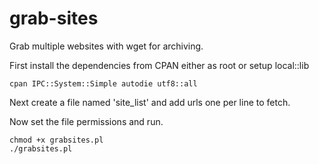grab-sites
==========

Grab multiple websites with wget for archiving.

First install the dependencies from CPAN either as root or setup local::lib

    cpan IPC::System::Simple autodie utf8::all

Next create a file named 'site_list' and add urls one per line to fetch.

Now set the file permissions and run.

    chmod +x grabsites.pl
    ./grabsites.pl

